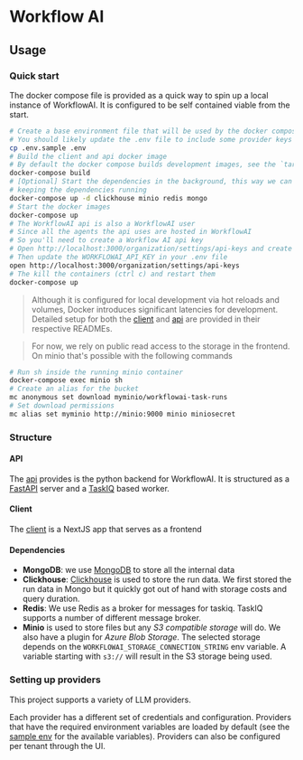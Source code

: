 # Workflow AI

## Usage

### Quick start

The docker compose file is provided as a quick way to spin up a local instance of WorkflowAI.
It is configured to be self contained viable from the start.

```sh
# Create a base environment file that will be used by the docker compose
# You should likely update the .env file to include some provider keys
cp .env.sample .env
# Build the client and api docker image
# By default the docker compose builds development images, see the `target` keys
docker-compose build
# [Optional] Start the dependencies in the background, this way we can shut down the app while
# keeping the dependencies running
docker-compose up -d clickhouse minio redis mongo
# Start the docker images
docker-compose up
# The WorkflowAI api is also a WorkflowAI user
# Since all the agents the api uses are hosted in WorkflowAI
# So you'll need to create a Workflow AI api key
# Open http://localhost:3000/organization/settings/api-keys and create an api key
# Then update the WORKFLOWAI_API_KEY in your .env file
open http://localhost:3000/organization/settings/api-keys
# The kill the containers (ctrl c) and restart them
docker-compose up
```

> Although it is configured for local development via hot reloads and volumes, Docker introduces significant
> latencies for development. Detailed setup for both the [client](./client/README.md) and [api](./api/README.md)
> are provided in their respective READMEs.

> For now, we rely on public read access to the storage in the frontend.
> On minio that's possible with the following commands

```sh
# Run sh inside the running minio container
docker-compose exec minio sh
# Create an alias for the bucket
mc anonymous set download myminio/workflowai-task-runs
# Set download permissions
mc alias set myminio http://minio:9000 minio miniosecret
```

### Structure

#### API

The [api](./api/README.md) provides is the python backend for WorkflowAI. It is structured
as a [FastAPI](https://fastapi.tiangolo.com/) server and
a [TaskIQ](https://github.com/taskiq-python/taskiq) based worker.

#### Client

The [client](./client/README.md) is a NextJS app that serves as a frontend

#### Dependencies

- **MongoDB**: we use [MongoDB](https://www.mongodb.com/) to store all the internal data
- **Clickhouse**: [Clickhouse](https://clickhouse.com/) is used to store the run data. We
  first stored the run data in Mongo but it quickly got out of hand with storage costs
  and query duration.
- **Redis**: We use Redis as a broker for messages for taskiq. TaskIQ supports a number
  of different message broker.
- **Minio** is used to store files but any _S3 compatible storage_ will do. We also have a plugin for _Azure Blob Storage_.
  The selected storage depends on the `WORKFLOWAI_STORAGE_CONNECTION_STRING` env variable. A variable starting with
  `s3://` will result in the S3 storage being used.

### Setting up providers

This project supports a variety of LLM providers.

Each provider has a different set of credentials and configuration. Providers that have the required environment
variables are loaded by default (see the [sample env](.env.sample) for the available variables). Providers can
also be configured per tenant through the UI.
